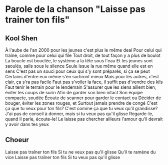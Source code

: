 # Parole de la chanson "Laisse pas trainer ton fils"

## Kool Shen 

À l'aube de l'an 2000 pour les jeunes c'est plus le même deal
Pour celui qui traîne, comme pour celui qui file
Tout droit, de tout façon y a plus de boulot
La boucle est bouclée, le système a la tête sous l'eau
Et les jeunes sont saoulés, salis sous le silence
Seule issue la rue même quand elle est en sens
C'est pas un souci pour ceux qui s'y sont préparés, si ça se peut
Certains d'entre eux même s'en sortiront mieux
Mais pour les autres, c'est clair, ça s'ra pas facile
Faut pas s'voiler la face, il suffit pas d'vendre des kils
Faut tenir le terrain pour le lendemain
S'assurer que les siens aillent bien, éviter les coups de surin
Afin de garder son bien intact
Son équipe compacte, soudée
Écoute de scanner pour garder le contact ou
Décider de bouger, éviter les zones rouges, et
Surtout jamais prendre de congé
C'est ça que tu veux pour ton fils?
C'est comme ça que tu veux qu'il grandisse?
J'ai pas de conseil à donner, mais si tu veux pas qu'il glisse
Regarde-le, quand il parle, écoute-le!
Le laisse pas chercher ailleurs l'amour qu'il devrait y avoir dans tes yeux

## Choeur

Laisse pas traîner ton fils
Si tu ne veux pas qu'il glisse
Qu'il te ramène du vice
Laisse pas traîner ton fils
Si tu veux pas qu'il glisse